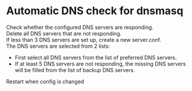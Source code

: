 # Automatic DNS check for dnsmasq
Check whether the configured DNS servers are responding.<br />
Delete all DNS servers that are not responding.<br />
If less than 3 DNS servers are set up, create a new server.conf.<br />
The DNS servers are selected from 2 lists:
 - First select all DNS servers from the list of preferred DNS servers.
 - If at least 5 DNS servers are not responding, the missing DNS servers will be filled from the list of backup DNS servers.
 
Restart when config is changed
